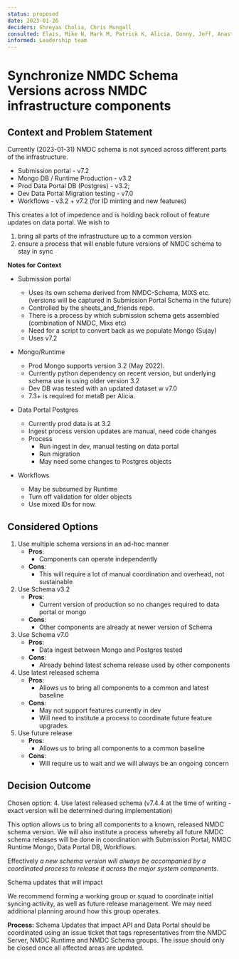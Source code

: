 ```yaml
---
status: proposed
date: 2023-01-26
deciders: Shreyas Cholia, Chris Mungall
consulted: Elais, Mike N, Mark M, Patrick K, Alicia, Donny, Jeff, Anastasiya, Set
informed: Leadership team
---
```

# Synchronize NMDC Schema Versions across NMDC infrastructure components

## Context and Problem Statement

Currently (2023-01-31) NMDC schema is not synced across different parts of the infrastructure. 
* Submission portal - v7.2
* Mongo DB / Runtime Production - v3.2
* Prod Data Portal DB (Postgres) - v3.2; 
* Dev Data Portal Migration testing - v7.0
* Workflows - v3.2 + v7.2 (for ID minting and new features)

This creates a lot of impedence and is holding back rollout of feature updates on data portal. We wish to 
1. bring all parts of the infrastructure up to a common version 
2. ensure a process that will enable future versions of NMDC schema to stay in sync

**Notes for Context**

* Submission portal 
  - Uses its own schema derived from NMDC-Schema, MIXS etc. (versions will be captured in Submission Portal Schema in the future)
  - Controlled by the sheets_and_friends repo.  
  - There is a process by which submission schema gets assembled (combination of NMDC, Mixs etc) 
  - Need for a script to convert back as we populate Mongo (Sujay)
  - Uses v7.2

* Mongo/Runtime 
  - Prod Mongo supports version 3.2 (May 2022).
  - Currently python dependency on recent version, but underlying schema use is using older version 3.2
  - Dev DB was tested with an updated dataset w v7.0
  - 7.3+ is required for metaB per Alicia. 

* Data Portal Postgres 
  - Currently prod data is at 3.2 
  - Ingest process version updates are manual, need code changes
  - Process
      + Run ingest in dev, manual testing on data portal
      + Run migration 
      + May need some changes to Postgres objects

* Workflows 
  - May be subsumed by Runtime
  - Turn off validation for older objects
  - Use mixed IDs for now.


## Considered Options

1. Use multiple schema versions in an ad-hoc manner
    - **Pros**: 
        + Components can operate independently 
    - **Cons**: 
        + This will require a lot of manual coordination and overhead, not sustainable
2. Use Schema v3.2 
    - **Pros**: 
        + Current version of production so no changes required to data portal or mongo
    - **Cons**:
        + Other components are already at newer version of Schema 
3. Use Schema v7.0
    - **Pros**: 
        + Data ingest between Mongo and Postgres tested
    - **Cons**:
        + Already behind latest schema release used by other components
4. Use latest released schema 
    - **Pros**: 
        + Allows us to bring all components to a common and latest baseline
    - **Cons**:
        + May not support features currently in dev
        + Will need to institute a process to coordinate future feature upgrades.
5. Use future release 
    - **Pros**: 
        + Allows us to bring all components to a common baseline
    - **Cons**:
        + Will require us to wait and we will always be an ongoing concern

## Decision Outcome

Chosen option: 4. Use latest released schema 
(v7.4.4 at the time of writing - exact version will be determined during implementation)

This option allows us to bring all components to a known, released NMDC schema version.
We will also institute a process whereby all future NMDC schema releases will be done in coordination with Submission Portal, NMDC Runtime Mongo, Data Portal DB, Workflows. 

Effectively *a new schema version will always be accompanied by a coordinated process to release it across the major system components.*

Schema updates that will impact 

We recommend forming a working group or squad to coordinate initial syncing activity, as well as future release management. We may need additional planning around how this group operates.  

**Process:** Schema Updates that impact API and Data Portal should be coordinated using an issue ticket that tags representatives from the NMDC Server, NMDC Runtime and NMDC Schema groups. The issue should only be closed once all affected areas are updated. 

